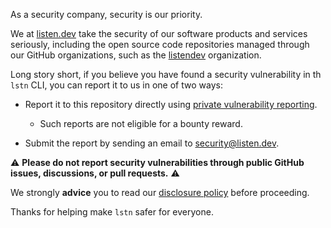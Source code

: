 As a security company, security is our priority.

We at [listen.dev](https://listen.dev) take the security of our software products and services seriously, including the open source code repositories managed through our GitHub organizations, such as the [listendev](https://github.com/listendev) organization.

Long story short, if you believe you have found a security vulnerability in th `lstn` CLI, you can report it to us in one of two ways:

- Report it to this repository directly using [private vulnerability reporting][].
  - Such reports are not eligible for a bounty reward.

- Submit the report by sending an email to [security@listen.dev](mailto:security@listen.dev).

⚠️ **Please do not report security vulnerabilities through public GitHub issues, discussions, or pull requests.** ⚠️

We strongly **advice** you to read our [disclosure policy](https://listen.dev/security/disclosure/) before proceeding.

Thanks for helping make `lstn` safer for everyone.

[private vulnerability reporting]: https://github.com/listendev/lstn/security/advisories
